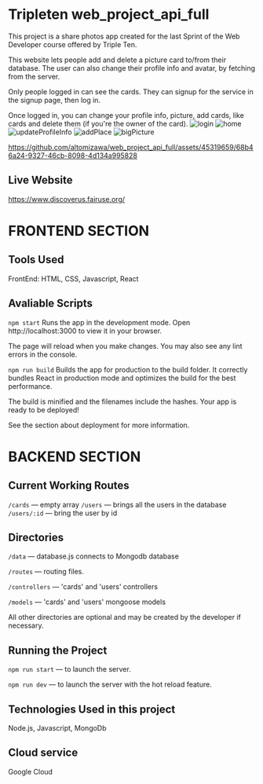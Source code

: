 # Tripleten web_project_api_full

This project is a share photos app created for the last Sprint of the Web Developer course offered by Triple Ten.

This website lets people add and delete a picture card to/from their database. The user can also change their profile info and avatar, by fetching from the server.

Only people logged in can see the cards. They can signup for the service in the signup page, then log in.

Once logged in, you can change your profile info, picture, add cards, like cards and delete them (if you're the owner of the card).
![login](https://github.com/altomizawa/web_project_api_full/assets/45319659/e77529a4-a8ba-4c3c-a370-43fd19cbde0f)
![home](https://github.com/altomizawa/web_project_api_full/assets/45319659/3f10c099-48b4-43cd-a670-a2815fc75455)
![updateProfileInfo](https://github.com/altomizawa/web_project_api_full/assets/45319659/64d7b0bb-395d-4b92-b7a4-16c9d8130063)
![addPlace](https://github.com/altomizawa/web_project_api_full/assets/45319659/0291ea8f-193d-4ff9-9c44-34d01df80e4e)
![bigPicture](https://github.com/altomizawa/web_project_api_full/assets/45319659/300d3ddd-74f0-4862-9d8e-a56fdcac11c5)


https://github.com/altomizawa/web_project_api_full/assets/45319659/68b46a24-9327-46cb-8098-4d134a995828

## Live Website
https://www.discoverus.fairuse.org/

# FRONTEND SECTION

## Tools Used

FrontEnd: HTML, CSS, Javascript, React

## Avaliable Scripts

`npm start`
Runs the app in the development mode.
Open http://localhost:3000 to view it in your browser.

The page will reload when you make changes.
You may also see any lint errors in the console.

`npm run build`
Builds the app for production to the build folder.
It correctly bundles React in production mode and optimizes the build for the best performance.

The build is minified and the filenames include the hashes.
Your app is ready to be deployed!

See the section about deployment for more information.


# BACKEND SECTION

## Current Working Routes
`/cards` — empty array 
`/users` — brings all the users in the database
`/users/:id` — bring the user by id

## Directories

`/data` — database.js connects to Mongodb database

`/routes` — routing files.

`/controllers` — 'cards' and 'users' controllers

`/models` — 'cards' and 'users' mongoose models

All other directories are optional and may be created by the developer if necessary.

## Running the Project

`npm run start` — to launch the server.

`npm run dev` — to launch the server with the hot reload feature.


## Technologies Used in this project
Node.js, Javascript, MongoDb

## Cloud service
Google Cloud

